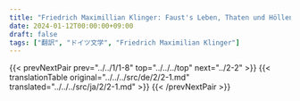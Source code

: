 ```yaml
---
title: "Friedrich Maximillian Klinger: Faust's Leben, Thaten und Höllenfahrt (1799) - 第二巻 第一章"
date: 2024-01-12T00:00:00+09:00
draft: false
tags: ["翻訳", "ドイツ文学", "Friedrich Maximilian Klinger"]
---
```


{{< prevNextPair prev="../../1/1-8" top="../../../top" next="../2-2" >}}
{{< translationTable original="../../../src/de/2/2-1.md" translated="../../../src/ja/2/2-1.md" >}}
{{< /prevNextPair >}}